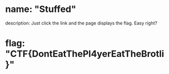 # name: "Stuffed"

description: Just click the link and the page displays the flag. Easy right?

# flag: "CTF{DontEatThePl4yerEatTheBrotli}"
